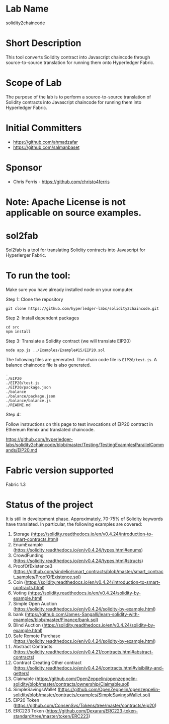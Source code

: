 # Lab Name
solidity2chaincode

# Short Description
This tool converts Solidity contract into Javascript chaincode through source-to-source translation for running them onto Hyperledger Fabric.

# Scope of Lab
The purpose of the lab is to perform a source-to-source translation of Solidity contracts into Javascript chaincode for running them into Hyperledger Fabric.

# Initial Committers
- https://github.com/ahmadzafar
- https://github.com/salmanbaset

# Sponsor
- Chris Ferris -  https://github.com/christo4ferris 

# Note: Apache License is not applicable on source examples.

# sol2fab

Sol2fab is a tool for translating Solidity contracts into Javascript
for Hyperlerger Fabric.


# To run the tool:

Make sure you have already installed node on your computer.

Step 1: Clone the repository

`git clone https://github.com/hyperledger-labs/solidity2chaincode.git`


Step 2: Install dependent packages

```
cd src
npm install
```

Step 3: Translate a Solidity contract (we will translate EIP20)

```
node app.js ../Examples/Example#15/EIP20.sol
``` 

The following files are generated. The chain code file is `EIP20/test.js`. A balance chaincode file is also generated.
```
.
./EIP20
./EIP20/test.js
./EIP20/package.json
./balance
./balance/package.json
./balance/balance.js
./README.md
```

Step 4:

Follow instructions on this page to test invocations of EIP20 contract in Ethereum Remix and translated chaincode.

https://github.com/hyperledger-labs/solidity2chaincode/blob/master/Testing/TestingExamplesParallelCommands/EIP20.md

# Fabric version supported

Fabric 1.3

# Status of the project
It is still in development phase. Approximately, 70-75% of Solidity keywords have translated. In particular, the following examples are covered:


1.	Storage (https://solidity.readthedocs.io/en/v0.4.24/introduction-to-smart-contracts.html)
2.  EnumExample (https://solidity.readthedocs.io/en/v0.4.24/types.html#enums)
3.  CrowdFunding (https://solidity.readthedocs.io/en/v0.4.24/types.html#structs)
4.  ProofOfExistence3 (https://github.com/sindelio/smart_contracts/blob/master/smart_contract_samples/ProofOfExistence.sol)
5.	Coin (https://solidity.readthedocs.io/en/v0.4.24/introduction-to-smart-contracts.html)
6.	Voting (https://solidity.readthedocs.io/en/v0.4.24/solidity-by-example.html)
7.  Simple Open Auction (https://solidity.readthedocs.io/en/v0.4.24/solidity-by-example.html)
8.  bank (https://github.com/James-Sangalli/learn-solidity-with-examples/blob/master/Finance/bank.sol) 
9.  Blind Auction (https://solidity.readthedocs.io/en/v0.4.24/solidity-by-example.html)
10. Safe Remote Purchase (https://solidity.readthedocs.io/en/v0.4.24/solidity-by-example.html)
11. Abstract Contracts (https://solidity.readthedocs.io/en/v0.4.21/contracts.html#abstract-contracts)
12. Contract Creating Other contract (https://solidity.readthedocs.io/en/v0.4.24/contracts.html#visibility-and-getters)
13. Claimable (https://github.com/OpenZeppelin/openzeppelin-solidity/blob/master/contracts/ownership/Claimable.sol)
14. SimpleSavingsWallet (https://github.com/OpenZeppelin/openzeppelin-solidity/blob/master/contracts/examples/SimpleSavingsWallet.sol)
15. EIP20 Token (https://github.com/ConsenSys/Tokens/tree/master/contracts/eip20)
16. ERC223 Token (https://github.com/Dexaran/ERC223-token-standard/tree/master/token/ERC223)

